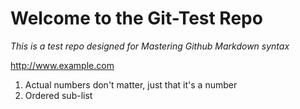 # Welcome to the Git-Test Repo

_This is a test repo designed for Mastering Github Markdown syntax_

<http://www.example.com>

1. Actual numbers don't matter, just that it's a number
  1. Ordered sub-list
